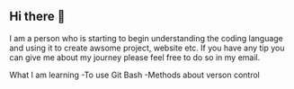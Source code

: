 ## Hi there 👋
I am a person who is starting to begin understanding the coding language and using it to create awsome project, website etc.
If you have any tip you can give me about my journey please feel free to do so in my email.


What I am learning
-To use Git Bash
-Methods about verson control

